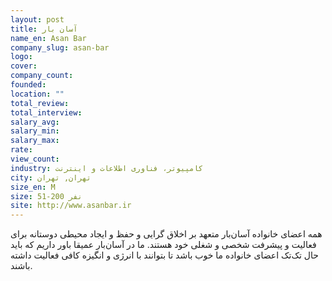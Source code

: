 ```yaml
---
layout: post
title: آسان بار
name_en: Asan Bar
company_slug: asan-bar
logo: 
cover: 
company_count:
founded:
location: ""
total_review: 
total_interview: 
salary_avg: 
salary_min: 
salary_max: 
rate: 
view_count: 
industry: کامپیوتر، فناوری اطلاعات و اینترنت
city: تهران, تهران
size_en: M
size: 51-200 نفر
site: http://www.asanbar.ir
---
```


همه اعضای خانواده آسان‌بار متعهد بر اخلاق گرایی و حفظ و ایجاد محیطی دوستانه برای فعالیت و پیشرفت شخصی و شغلی خود هستند.  ما در آسان‌بار عمیقا باور داریم که باید حال تک‌تک اعضای خانواده ما خوب باشد تا بتوانند با انرژی و انگیزه کافی فعالیت داشته باشند.

